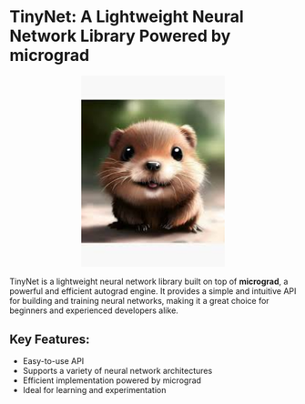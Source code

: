 # TinyNet: A Lightweight Neural Network Library Powered by micrograd

<div align="center">
    <img width="50%" src="https://github.com/faezeh-gholamrezaie/TinyNet/blob/main/Beaver.jfif">
</div>

TinyNet is a lightweight neural network library built on top of **micrograd**, a powerful and efficient autograd engine. It provides a simple and intuitive API for building and training neural networks, making it a great choice for beginners and experienced developers alike.

## Key Features:

* Easy-to-use API
* Supports a variety of neural network architectures
* Efficient implementation powered by micrograd
* Ideal for learning and experimentation
